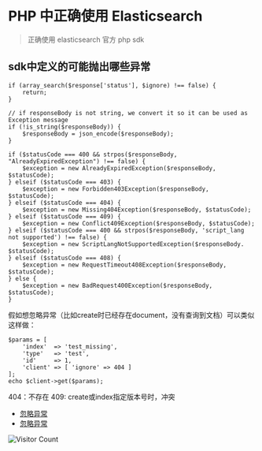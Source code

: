 # PHP 中正确使用 Elasticsearch
> 正确使用 elasticsearch 官方 php sdk


## sdk中定义的可能抛出哪些异常

```
if (array_search($response['status'], $ignore) !== false) {
    return;
}

// if responseBody is not string, we convert it so it can be used as Exception message
if (!is_string($responseBody)) {
    $responseBody = json_encode($responseBody);
}

if ($statusCode === 400 && strpos($responseBody, "AlreadyExpiredException") !== false) {
    $exception = new AlreadyExpiredException($responseBody, $statusCode);
} elseif ($statusCode === 403) {
    $exception = new Forbidden403Exception($responseBody, $statusCode);
} elseif ($statusCode === 404) {
    $exception = new Missing404Exception($responseBody, $statusCode);
} elseif ($statusCode === 409) {
    $exception = new Conflict409Exception($responseBody, $statusCode);
} elseif ($statusCode === 400 && strpos($responseBody, 'script_lang not supported') !== false) {
    $exception = new ScriptLangNotSupportedException($responseBody. $statusCode);
} elseif ($statusCode === 408) {
    $exception = new RequestTimeout408Exception($responseBody, $statusCode);
} else {
    $exception = new BadRequest400Exception($responseBody, $statusCode);
}
```


假如想忽略异常（比如create时已经存在document，没有查询到文档）可以类似这样做：

```
$params = [
    'index'  => 'test_missing',
    'type'   => 'test',
    'id'     => 1,
    'client' => [ 'ignore' => 404 ] 
];
echo $client->get($params);
```

404：不存在
409: create或index指定版本号时，冲突

- [忽略异常](https://www.elastic.co/guide/en/elasticsearch/client/php-api/6.x/_ignoring_exceptions.html)
- [忽略异常](https://www.elastic.co/guide/cn/elasticsearch/guide/current/create-doc.html)

![Visitor Count](https://profile-counter.glitch.me/liuyibao/count.svg)